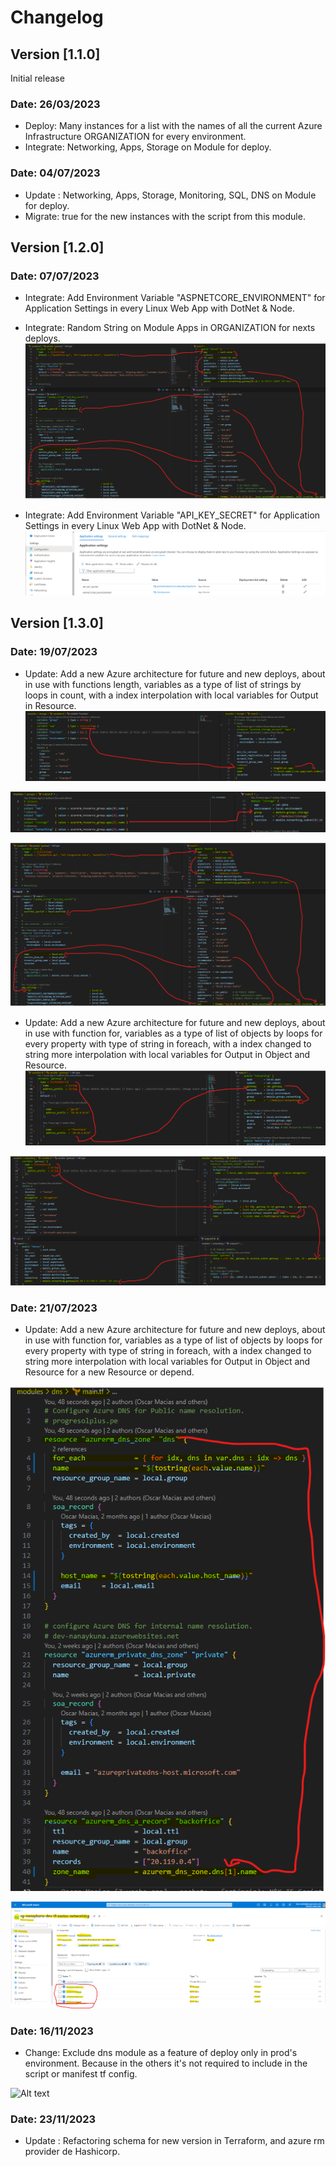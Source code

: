 # Changelog

## Version [1.1.0]

Initial release

### Date: 26/03/2023

- Deploy: Many instances for a list with the names of all the current Azure Infrastructure ORGANIZATION for every environment.
- Integrate: Networking, Apps, Storage on Module for deploy.

### Date: 04/07/2023

- Update : Networking, Apps, Storage, Monitoring, SQL, DNS on Module for deploy.
- Migrate: true for the new instances with the script from this module.

## Version [1.2.0]

### Date: 07/07/2023

- Integrate: Add Environment Variable "ASPNETCORE_ENVIRONMENT" for Application Settings in every Linux Web App with DotNet & Node.
- Integrate: Random String on Module Apps in ORGANIZATION for nexts deploys.
![Alt text](image-5.png)

- Integrate: Add Environment Variable "API_KEY_SECRET" for Application Settings in every Linux Web App with DotNet & Node.
![Alt text](items.png)

## Version [1.3.0]

### Date: 19/07/2023

- Update: Add a new Azure architecture for future and new deploys, about in use with functions length, variables as a type of list of strings by loops in count, with a index interpolation with local variables for Output in Resource.
![Alt text](image-2.png)

![Alt text](image-3.png)

![Alt text](image-5.png)

- Update: Add a new Azure architecture for future and new deploys, about in use with function for, variables as a type of list of objects by loops for every property with type of string in foreach, with a index changed to string more interpolation with local variables for Output in Object and Resource.
![Alt text](image-1.png)

![Alt text](image-4.png)

### Date: 21/07/2023

- Update: Add a new Azure architecture for future and new deploys, about in use with function for, variables as a type of list of objects by loops for every property with type of string in foreach, with a index changed to string more interpolation with local variables for Output in Object and Resource for a new Resource or depend.

![Alt text](items-3.png)

![Alt text](items-2.png)

### Date: 16/11/2023

- Change: Exclude dns module as a feature of deploy only in prod's environment. Because in the others it's not required to include in the script or manifest tf config.

![Alt text][dns]

[dns]: ./src/img/png/dns_prod.png

### Date: 23/11/2023

- Update   : Refactoring schema for new version in Terraform, and azure rm provider de Hashicorp.
